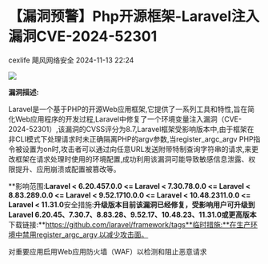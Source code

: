 #  【漏洞预警】Php开源框架-Laravel注入漏洞CVE-2024-52301   
cexlife  飓风网络安全   2024-11-13 22:24  
  
![](https://mmbiz.qpic.cn/mmbiz_png/ibhQpAia4xu03hqY75GhKXKGErCTLiaPnuwDdQWztEicFx3Vl38FeyibVYtJEGxg1omicBbJP5KvmaCDiaMr4hdtfnQkg/640?wx_fmt=png&from=appmsg "")  
  
**漏洞描述:**  
  
Laravel是一个基于PHP的开源Web应用框架,它提供了一系列工具和特性,旨在简化Web应用程序的开发过程,Laravel中修复了一个环境变量注入漏洞（CVE-2024-52301）,该漏洞的CVSS评分为8.7,Laravel框架受影响版本中,由于框架在非CLI模式下处理请求时未正确隔离PHP的argv参数,当register_argc_argv PHP指令被设置为on时,攻击者可以通过向任意URL发送附带特制查询字符串的请求,来更改框架在请求处理时使用的环境配置,成功利用该漏洞可能导致敏感信息泄露、权限提升、应用崩溃或配置被篡改等。  
  
**影响范围:**Laravel < 6.20.457.0.0 <= Laravel < 7.30.78.0.0 <= Laravel < 8.83.289.0.0 <= Laravel < 9.52.1710.0.0 <= Laravel < 10.48.2311.0.0 <= Laravel < 11.31.0**安全措施:**升级版本目前该漏洞已经修复，受影响用户可升级到Laravel 6.20.45、7.30.7、8.83.28、9.52.17、10.48.23、11.31.0或更高版本**下载链接:**https://github.com/laravel/framework/tags**临时措施:**在生产环境中禁用register_argc_argv,以减少攻击面。  
  
对重要应用启用Web应用防火墙（WAF）以检测和阻止恶意请求  
  
  
